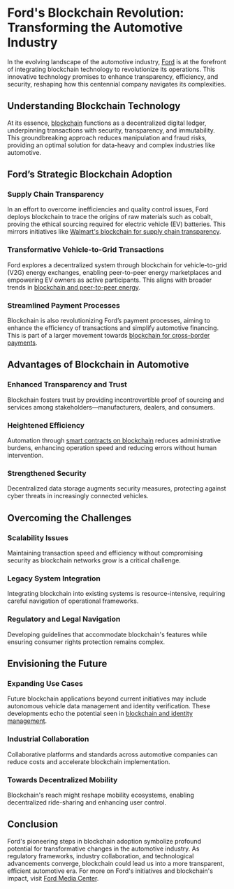 # Ford's Blockchain Revolution: Transforming the Automotive Industry

In the evolving landscape of the automotive industry, [Ford](https://www.ford.com/) is at the forefront of integrating blockchain technology to revolutionize its operations. This innovative technology promises to enhance transparency, efficiency, and security, reshaping how this centennial company navigates its complexities.

## Understanding Blockchain Technology

At its essence, [blockchain](https://www.license-token.com/wiki/what-is-blockchain) functions as a decentralized digital ledger, underpinning transactions with security, transparency, and immutability. This groundbreaking approach reduces manipulation and fraud risks, providing an optimal solution for data-heavy and complex industries like automotive.

## Ford’s Strategic Blockchain Adoption

### Supply Chain Transparency

In an effort to overcome inefficiencies and quality control issues, Ford deploys blockchain to trace the origins of raw materials such as cobalt, proving the ethical sourcing required for electric vehicle (EV) batteries. This mirrors initiatives like [Walmart's blockchain for supply chain transparency](https://www.license-token.com/wiki/walmart-s-blockchain-for-supply-chain-transparency).

### Transformative Vehicle-to-Grid Transactions

Ford explores a decentralized system through blockchain for vehicle-to-grid (V2G) energy exchanges, enabling peer-to-peer energy marketplaces and empowering EV owners as active participants. This aligns with broader trends in [blockchain and peer-to-peer energy](https://www.license-token.com/wiki/blockchain-and-peer-to-peer-energy).

### Streamlined Payment Processes

Blockchain is also revolutionizing Ford’s payment processes, aiming to enhance the efficiency of transactions and simplify automotive financing. This is part of a larger movement towards [blockchain for cross-border payments](https://www.license-token.com/wiki/blockchain-for-cross-border-payments).

## Advantages of Blockchain in Automotive

### Enhanced Transparency and Trust

Blockchain fosters trust by providing incontrovertible proof of sourcing and services among stakeholders—manufacturers, dealers, and consumers.

### Heightened Efficiency 

Automation through [smart contracts on blockchain](https://www.license-token.com/wiki/smart-contracts-on-blockchain) reduces administrative burdens, enhancing operation speed and reducing errors without human intervention.

### Strengthened Security 

Decentralized data storage augments security measures, protecting against cyber threats in increasingly connected vehicles.

## Overcoming the Challenges

### Scalability Issues

Maintaining transaction speed and efficiency without compromising security as blockchain networks grow is a critical challenge.

### Legacy System Integration

Integrating blockchain into existing systems is resource-intensive, requiring careful navigation of operational frameworks.

### Regulatory and Legal Navigation  

Developing guidelines that accommodate blockchain's features while ensuring consumer rights protection remains complex.

## Envisioning the Future

### Expanding Use Cases

Future blockchain applications beyond current initiatives may include autonomous vehicle data management and identity verification. These developments echo the potential seen in [blockchain and identity management](https://www.license-token.com/wiki/blockchain-and-identity-management).

### Industrial Collaboration

Collaborative platforms and standards across automotive companies can reduce costs and accelerate blockchain implementation.

### Towards Decentralized Mobility

Blockchain's reach might reshape mobility ecosystems, enabling decentralized ride-sharing and enhancing user control.

## Conclusion

Ford's pioneering steps in blockchain adoption symbolize profound potential for transformative changes in the automotive industry. As regulatory frameworks, industry collaboration, and technological advancements converge, blockchain could lead us into a more transparent, efficient automotive era. For more on Ford's initiatives and blockchain's impact, visit [Ford Media Center](https://media.ford.com/content/fordmedia/fna/us/en.html).